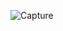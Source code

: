 ![Capture](https://github.com/GauravNandedkar123/mini_calculator/assets/130847216/564e09a2-6df8-4971-9225-d07789cdfb28)

